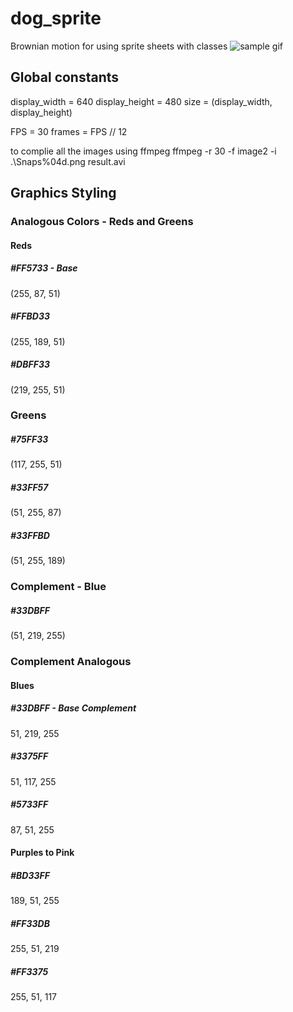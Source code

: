 # dog_sprite
Brownian motion for using sprite sheets with classes
![sample gif](./img/result.gif)

## Global constants
display_width = 640
display_height = 480
size = (display_width, display_height)

FPS = 30
frames = FPS // 12

to complie all the images using ffmpeg
ffmpeg -r 30 -f image2 -i .\Snaps\%04d.png result.avi


## Graphics Styling
### Analogous Colors - Reds and Greens
#### Reds
##### #FF5733 - Base
(255, 87, 51)
##### #FFBD33
(255, 189, 51)
##### #DBFF33
(219, 255, 51)

### Greens
##### #75FF33
(117, 255, 51)
##### #33FF57
(51, 255, 87)
##### #33FFBD
(51, 255, 189)

### Complement - Blue
##### #33DBFF
(51, 219, 255)

### Complement Analogous
#### Blues
##### #33DBFF - Base Complement
51, 219, 255
##### #3375FF
51, 117, 255
##### #5733FF
87, 51, 255
#### Purples to Pink
##### #BD33FF
189, 51, 255
##### #FF33DB
255, 51, 219
##### #FF3375
255, 51, 117
